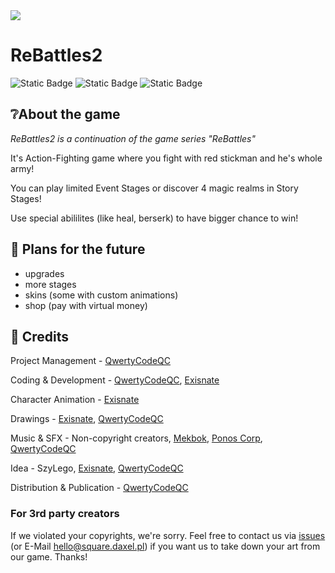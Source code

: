 <img src="https://raw.githubusercontent.com/ReBattles2/ReBattles2/main/logomain.png" align="center">
<h1>ReBattles2</h1>

![Static Badge](https://img.shields.io/badge/Development_State-Renewed-yellow)
![Static Badge](https://img.shields.io/badge/Genre-Action-red)
![Static Badge](https://img.shields.io/badge/Price-Free-green)

## ❔About the game
*ReBattles2 is a continuation of the game series "ReBattles"*

It's Action-Fighting game where you fight with red stickman and he's whole army!

You can play limited Event Stages or discover 4 magic realms in Story Stages!

Use special abililites (like heal, berserk) to have bigger chance to win! 


## 🤔 Plans for the future
- upgrades
- more stages
- skins (some with custom animations)
- shop (pay with virtual money)

## 👨 Credits

Project Management - [QwertyCodeQC](https://github.com/QwertyCodeQC)

Coding & Development - [QwertyCodeQC](https://github.com/QwertyCodeQC), [Exisnate](https://github.com/Exisnate)

Character Animation - [Exisnate](https://github.com/Exisnate)

Drawings - [Exisnate](https://github.com/Exisnate), [QwertyCodeQC](https://github.com/QwertyCodeQC)

Music & SFX - Non-copyright creators, [Mekbok](https://www.youtube.com/@mekbok), [Ponos Corp](https://www.ponos.jp), [QwertyCodeQC](https://github.com/QwertyCodeQC)

Idea - SzyLego, [Exisnate](https://github.com/Exisnate), [QwertyCodeQC](https://github.com/QwertyCodeQC)

Distribution & Publication - [QwertyCodeQC](https://github.com/QwertyCodeQC)

### For 3rd party creators
If we violated your copyrights, we're sorry.
Feel free to contact us via [issues](https://github.com/ReBattles2/Issues) (or E-Mail [hello@square.daxel.pl](mailto:hello@square.daxel.pl)) if you want us to take down your art from our game. Thanks!
